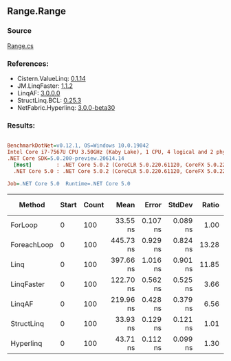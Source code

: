 ﻿## Range.Range

### Source
[Range.cs](../LinqBenchmarks/Range/Range.cs)

### References:
- Cistern.ValueLinq: [0.1.14](https://www.nuget.org/packages/Cistern.ValueLinq/0.1.14)
- JM.LinqFaster: [1.1.2](https://www.nuget.org/packages/JM.LinqFaster/1.1.2)
- LinqAF: [3.0.0.0](https://www.nuget.org/packages/LinqAF/3.0.0.0)
- StructLinq.BCL: [0.25.3](https://www.nuget.org/packages/StructLinq.BCL/0.25.3)
- NetFabric.Hyperlinq: [3.0.0-beta30](https://www.nuget.org/packages/NetFabric.Hyperlinq/3.0.0-beta30)

### Results:
``` ini

BenchmarkDotNet=v0.12.1, OS=Windows 10.0.19042
Intel Core i7-7567U CPU 3.50GHz (Kaby Lake), 1 CPU, 4 logical and 2 physical cores
.NET Core SDK=5.0.200-preview.20614.14
  [Host]        : .NET Core 5.0.2 (CoreCLR 5.0.220.61120, CoreFX 5.0.220.61120), X64 RyuJIT
  .NET Core 5.0 : .NET Core 5.0.2 (CoreCLR 5.0.220.61120, CoreFX 5.0.220.61120), X64 RyuJIT

Job=.NET Core 5.0  Runtime=.NET Core 5.0  

```
|      Method | Start | Count |      Mean |    Error |   StdDev | Ratio | RatioSD |  Gen 0 | Gen 1 | Gen 2 | Allocated |
|------------ |------ |------ |----------:|---------:|---------:|------:|--------:|-------:|------:|------:|----------:|
|     ForLoop |     0 |   100 |  33.55 ns | 0.107 ns | 0.089 ns |  1.00 |    0.00 |      - |     - |     - |         - |
| ForeachLoop |     0 |   100 | 445.73 ns | 0.929 ns | 0.824 ns | 13.28 |    0.04 | 0.0267 |     - |     - |      56 B |
|        Linq |     0 |   100 | 397.66 ns | 1.016 ns | 0.901 ns | 11.85 |    0.05 | 0.0191 |     - |     - |      40 B |
|  LinqFaster |     0 |   100 | 122.70 ns | 0.562 ns | 0.525 ns |  3.66 |    0.02 | 0.2027 |     - |     - |     424 B |
|      LinqAF |     0 |   100 | 219.96 ns | 0.428 ns | 0.379 ns |  6.56 |    0.02 |      - |     - |     - |         - |
|  StructLinq |     0 |   100 |  33.93 ns | 0.129 ns | 0.121 ns |  1.01 |    0.00 |      - |     - |     - |         - |
|   Hyperlinq |     0 |   100 |  43.71 ns | 0.112 ns | 0.099 ns |  1.30 |    0.00 |      - |     - |     - |         - |
